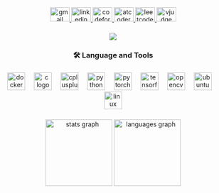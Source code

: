 <div align="center">
  <a href="mailto:hatemsafwathassan@gmail.com" target="_blank">
    <img src="https://raw.githubusercontent.com/maurodesouza/profile-readme-generator/master/src/assets/icons/social/gmail/default.svg" width="44" height="32" alt="gmail logo" />
  </a>
  <a href="https://www.linkedin.com/in/hatem-hassan-5a704232a/" target="_blank">
    <img src="https://raw.githubusercontent.com/maurodesouza/profile-readme-generator/master/src/assets/icons/social/linkedin/default.svg" width="44" height="32" alt="linkedin logo" />
  </a>
  <a href="https://codeforces.com/profile/HatemHassanMohamed" target="_blank">
    <img src="https://upload.wikimedia.org/wikipedia/commons/1/1f/Codeforces_logo.svg" width="44" height="32" alt="codeforces logo" />
  </a>
  <a href="https://atcoder.jp/users/HatemHassanMohamed" target="_blank">
    <img src="https://upload.wikimedia.org/wikipedia/commons/3/3f/Atcoder_logo.png" width="44" height="32" alt="atcoder logo" />
  </a>
  <a href="https://leetcode.com/HatemHassanMohamed/" target="_blank">
    <img src="https://upload.wikimedia.org/wikipedia/commons/1/19/LeetCode_logo_black.png" width="44" height="32" alt="leetcode logo" />
  </a>
  <a href="https://vjudge.net/user/HatemHassanMohamed" target="_blank">
    <img src="https://vjudge.net/static/images/vjudge_logo.png" width="44" height="32" alt="vjudge logo" />
  </a>
</div>

###

<div align="center">
  <img src="https://visitor-badge.laobi.icu/badge?page_id=HatemHassanMohamed.HatemHassanMohamed&" />
</div>

###

<h3 align="center">🛠 Language and Tools</h3>

###

<div align="center">
  <img src="https://cdn.jsdelivr.net/gh/devicons/devicon/icons/docker/docker-plain-wordmark.svg" height="40" alt="docker logo" />
  <img width="12" />
  <img src="https://cdn.jsdelivr.net/gh/devicons/devicon/icons/c/c-original.svg" height="40" alt="c logo" />
  <img width="12" />
  <img src="https://cdn.jsdelivr.net/gh/devicons/devicon/icons/cplusplus/cplusplus-original.svg" height="40" alt="cplusplus logo" />
  <img width="12" />
  <img src="https://cdn.jsdelivr.net/gh/devicons/devicon/icons/python/python-original.svg" height="40" alt="python logo" />
  <img width="12" />
  <img src="https://cdn.jsdelivr.net/gh/devicons/devicon/icons/pytorch/pytorch-original.svg" height="40" alt="pytorch logo" />
  <img width="12" />
  <img src="https://cdn.jsdelivr.net/gh/devicons/devicon/icons/tensorflow/tensorflow-original.svg" height="40" alt="tensorflow logo" />
  <img width="12" />
  <img src="https://cdn.jsdelivr.net/gh/devicons/devicon/icons/opencv/opencv-original.svg" height="40" alt="opencv logo" />
  <img width="12" />
  <img src="https://cdn.simpleicons.org/ubuntu/E95420" height="40" alt="ubuntu logo" />
  <img width="12" />
  <img src="https://cdn.jsdelivr.net/gh/devicons/devicon/icons/linux/linux-original.svg" height="40" alt="linux logo" />
</div>

###

<div align="center">
  <img src="https://github-readme-stats.vercel.app/api?username=HatemHassanMohamed&hide_title=false&hide_rank=false&show_icons=true&include_all_commits=true&count_private=true&disable_animations=false&theme=dracula&locale=en&hide_border=false&order=1" height="150" alt="stats graph" />
  <img src="https://github-readme-stats.vercel.app/api/top-langs?username=HatemHassanMohamed&locale=en&hide_title=false&layout=compact&card_width=320&langs_count=5&theme=dracula&hide_border=false&order=2" height="150" alt="languages graph" />
</div>

